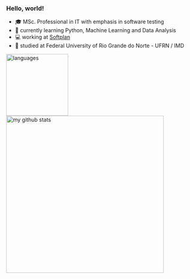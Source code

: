 ### Hello, world!

- :mortar_board: MSc. Professional in IT with emphasis in software testing
- :memo: currently learning Python, Machine Learning and Data Analysis
- :computer: working at [Softplan](https://www.softplan.com.br/)
- :hotel: studied at Federal University of Rio Grande do Norte - UFRN / IMD

<!-- status codes -->
<p>
    <img src="https://github-readme-stats.vercel.app/api/top-langs/?username=iuripereira&layout=compact" alt="languages" height="165">
    <img src="https://github-readme-stats.vercel.app/api?username=iuripereira&show_icons=true&layout=compact" alt="my github stats" width="420"/>&nbsp;
</p>
